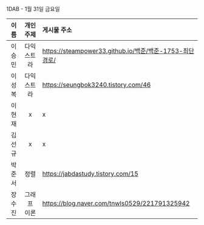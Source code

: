 1DAB - 1월 31일 금요일

| 이름 | 개인 주제 | 게시물 주소 |
| :------: | :----------: | :---------------------------------------------------------- |
| 이승민 | 다익스트라 | https://steampower33.github.io/백준/백준-1753-최단경로/ |
| 이성복 | 다익스트라 | https://seungbok3240.tistory.com/46 |
| 이현재 | x | x |
| 김선규 | x | x |
| 박준서 | 정렬 | https://jabdastudy.tistory.com/15 |
| 장수진 | 그래프 이론 | https://blog.naver.com/tnwls0529/221791325942 |